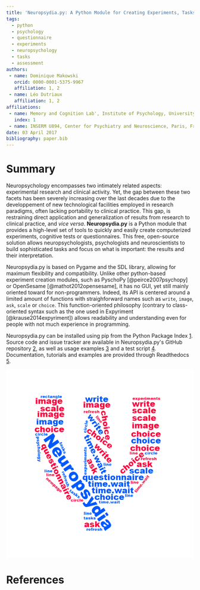 ```yaml
---
title: 'Neuropsydia.py: A Python Module for Creating Experiments, Tasks and Questionnaires'
tags:
  - python
  - psychology
  - questionnaire
  - experiments
  - neuropsychology
  - tasks
  - assessment
authors:
 - name: Dominique Makowski
   orcid: 0000-0001-5375-9967
   affiliation: 1, 2
 - name: Léo Dutriaux
   affiliation: 1, 2
affiliations:
 - name: Memory and Cognition Lab', Institute of Psychology, University of Sorbonne Paris Cité, France
   index: 1
 - name: INSERM U894, Center for Psychiatry and Neuroscience, Paris, France
date: 03 April 2017
bibliography: paper.bib
---
```


# Summary

Neuropsychology encompasses two intimately related aspects: experimental research and clinical activity. Yet, the gap between these two facets has been severely increasing over the last decades due to the developpement of new technological facilities employed in research paradigms, often lacking portability to clinical practice. This gap, is restraining direct application and generalization of results from research to clinical practice, and *vice versa*. **Neuropsydia.py** is a Python module that provides a high-level set of tools to quickly and easily create computerized experiments, cognitive tests or questionnaires. This free, open-source solution allows neuropsychologists, psychologists and neuroscientists to build sophisticated tasks and focus on what is important: the results and their interpretation.

Neuropsydia.py is based on Pygame and the SDL library, allowing for maximum flexibility and compatibility. Unlike other python-based experiment creation modules, such as PyschoPy [@peirce2007psychopy] or OpenSesame [@mathot2012opensesame], it has no GUI, yet still mainly oriented toward for non-programmers. Indeed, its API is centered around a limited amount of functions with straighforward names such as `write`, `image`, `ask`, `scale` or `choice`. This function-oriented philosophy (contrary to class-oriented syntax such as the one used in Expyriment [@krause2014expyriment]) allows readability and understanding even for people with not much experience in programming.

Neuropsydia.py can be installed using pip from the Python Package Index [1](https://pypi.python.org/pypi/neuropsydia). Source code and issue tracker are available in Neuropsydia.py's GitHub repository [2](https://github.com/neuropsychology/Neuropsydia.py), as well as usage examples [3](https://github.com/neuropsychology/Neuropsydia.py/tree/master/examples) and a test script [4](https://github.com/neuropsychology/Neuropsydia.py/tree/master/tests). Documentation, tutorials and examples are provided through Readthedocs [5](http://neuropsydia.readthedocs.io/en/latest/).


![](wordcloud.png)


# References



